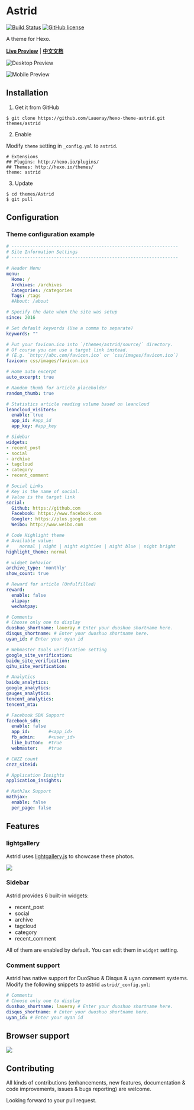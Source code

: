 # Astrid

[![Build Status](https://travis-ci.org/Laueray/hexo-theme-astrid.svg?branch=master)](https://travis-ci.org/Laueray/hexo-theme-astrid)   [![GitHub license](https://img.shields.io/badge/license-MIT-blue.svg)](https://github.com/Laueray/hexo-theme-astrid/blob/master/LICENSE)

A theme for Hexo.

[**Live Preview**](http://blog.floretten.com/hexo-theme-astrid/)  |   [**中文文档**](https://github.com/Laueray/hexo-theme-astrid/blob/master/README.zh.md)


![Desktop Preview](source/preview/preview-desktop.png?raw=true)

![Mobile Preview](source/preview/preview-mobile.png?raw=true)

<!--more-->

## Installation

 1. Get it from GitHub

 ```shell
 $ git clone https://github.com/Laueray/hexo-theme-astrid.git themes/astrid
 ```
 2. Enable

 Modify `theme` setting in `_config.yml` to `astrid`.
 ```
 # Extensions
 ## Plugins: http://hexo.io/plugins/
 ## Themes: http://hexo.io/themes/
 theme: astrid
 ```
 3. Update

 ```shell
 $ cd themes/Astrid
 $ git pull
 ```

## Configuration

### Theme configuration example

``` yml
# ---------------------------------------------------------------
# Site Information Settings
# ---------------------------------------------------------------

# Header Menu
menu:
  Home: /
  Archives: /archives
  Categories: /categories
  Tags: /tags
  #About: /about

# Specify the date when the site was setup
since: 2016

# Set default keywords (Use a comma to separate)
keywords: ""

# Put your favicon.ico into `/themes/astrid/source/` directory.
# Of course you can use a target link instead.
# (E.g. `http://abc.com/favicon.ico` or `css/images/favicon.ico`)
favicon: css/images/favicon.ico

# Home auto excerpt
auto_excerpt: true

# Random thumb for article placeholder
random_thumb: true

# Statistics article reading volume based on leancloud
leancloud_visitors:
  enable: true
  app_id: #app_id
  app_key: #app_key

# Sidebar
widgets:
- recent_post
- social
- archive
- tagcloud
- category
- recent_comment

# Social Links
# Key is the name of social.
# Value is the target link
social:
  Github: https://github.com
  Facebook: https://www.facebook.com
  Google+: https://plus.google.com
  Weibo: http://www.weibo.com

# Code Highlight theme
# Available value:
#    normal | night | night eighties | night blue | night bright
highlight_theme: normal

# widget behavior
archive_type: 'monthly'
show_count: true

# Reward for article (Unfulfilled)
reward:
  enable: false
  alipay:
  wechatpay:

# Comments
# Choose only one to display
duoshuo_shortname: laueray # Enter your duoshuo shortname here.
disqus_shortname: # Enter your duoshuo shortname here.
uyan_id: # Enter your uyan id

# Webmaster tools verification setting
google_site_verification:
baidu_site_verification:
qihu_site_verification:

# Analytics
baidu_analytics:
google_analytics:
gauges_analytics:
tencent_analytics:
tencent_mta:

# Facebook SDK Support
facebook_sdk:
  enable: false
  app_id:       #<app_id>
  fb_admin:     #<user_id>
  like_button:  #true
  webmaster:    #true

# CNZZ count
cnzz_siteid:

# Application Insights
application_insights:

# MathJax Support
mathjax:
  enable: false
  per_page: false
```

## Features

### lightgallery

Astrid uses [lightgallery.js](https://sachinchoolur.github.io/lightgallery.js/) to showcase these photos.

![](source/preview//lightgallery.png "")

### Sidebar

Astrid provides 6 built-in widgets:

- recent_post
- social
- archive
- tagcloud
- category
- recent_comment

All of them are enabled by default. You can edit them in `widget` setting.

### Comment support

Astrid has native support for DuoShuo & Disqus & uyan comment systems. Modify the following snippets to astrid `astrid/_config.yml`:

```yml
# Comments
# Choose only one to display
duoshuo_shortname: laueray # Enter your duoshuo shortname here.
disqus_shortname: # Enter your duoshuo shortname here.
uyan_id: # Enter your uyan id
```

## Browser support

![](source/preview/browser-support.png?raw=true)


## Contributing

All kinds of contributions (enhancements, new features, documentation & code improvements, issues & bugs reporting) are welcome.

Looking forward to your pull request.

[Hexo]: https://hexo.io/
[Font Awesome]: http://fontawesome.io/